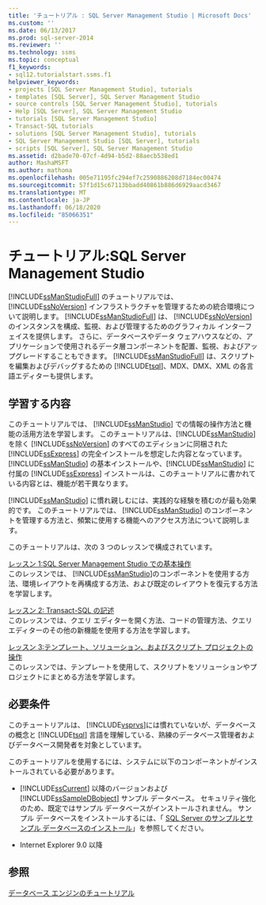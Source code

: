 ```yaml
---
title: 'チュートリアル : SQL Server Management Studio | Microsoft Docs'
ms.custom: ''
ms.date: 06/13/2017
ms.prod: sql-server-2014
ms.reviewer: ''
ms.technology: ssms
ms.topic: conceptual
f1_keywords:
- sql12.tutorialstart.ssms.f1
helpviewer_keywords:
- projects [SQL Server Management Studio], tutorials
- templates [SQL Server], SQL Server Management Studio
- source controls [SQL Server Management Studio], tutorials
- Help [SQL Server], SQL Server Management Studio
- tutorials [SQL Server Management Studio]
- Transact-SQL tutorials
- solutions [SQL Server Management Studio], tutorials
- SQL Server Management Studio [SQL Server], tutorials
- scripts [SQL Server], SQL Server Management Studio
ms.assetid: d2bade70-07cf-4d94-b5d2-88aecb538ed1
author: MashaMSFT
ms.author: mathoma
ms.openlocfilehash: 005e71195fc294ef7c2590886208d7184ec00474
ms.sourcegitcommit: 57f1d15c67113bbadd40861b886d6929aacd3467
ms.translationtype: MT
ms.contentlocale: ja-JP
ms.lasthandoff: 06/18/2020
ms.locfileid: "85066351"
---
```

# <a name="tutorial-sql-server-management-studio"></a>チュートリアル:SQL Server Management Studio
  [!INCLUDE[ssManStudioFull](../../includes/ssmanstudiofull-md.md)] のチュートリアルでは、 [!INCLUDE[ssNoVersion](../../includes/ssnoversion-md.md)] インフラストラクチャを管理するための統合環境について説明します。 [!INCLUDE[ssManStudioFull](../../includes/ssmanstudiofull-md.md)] は、 [!INCLUDE[ssNoVersion](../../includes/ssnoversion-md.md)]のインスタンスを構成、監視、および管理するためのグラフィカル インターフェイスを提供します。 さらに、データベースやデータ ウェアハウスなどの、アプリケーションで使用されるデータ層コンポーネントを配置、監視、およびアップグレードすることもできます。 [!INCLUDE[ssManStudioFull](../../includes/ssmanstudiofull-md.md)] は、スクリプトを編集およびデバッグするための [!INCLUDE[tsql](../../includes/tsql-md.md)]、MDX、DMX、XML の各言語エディターも提供します。  
  
## <a name="what-you-will-learn"></a>学習する内容  
 このチュートリアルでは、 [!INCLUDE[ssManStudio](../../includes/ssmanstudio-md.md)] での情報の操作方法と機能の活用方法を学習します。 このチュートリアルは、[!INCLUDE[ssManStudio](../../includes/ssmanstudio-md.md)] を除く [!INCLUDE[ssNoVersion](../../includes/ssnoversion-md.md)] のすべてのエディションに同梱された [!INCLUDE[ssExpress](../../includes/ssexpress-md.md)] の完全インストールを想定した内容となっています。 [!INCLUDE[ssManStudio](../../includes/ssmanstudio-md.md)] の基本インストールや、[!INCLUDE[ssManStudio](../../includes/ssmanstudio-md.md)] に付属の [!INCLUDE[ssExpress](../../includes/ssexpress-md.md)] インストールは、このチュートリアルに書かれている内容とは、機能が若干異なります。  
  
 [!INCLUDE[ssManStudio](../../includes/ssmanstudio-md.md)] に慣れ親しむには、実践的な経験を積むのが最も効果的です。 このチュートリアルでは、 [!INCLUDE[ssManStudio](../../includes/ssmanstudio-md.md)] のコンポーネントを管理する方法と、頻繁に使用する機能へのアクセス方法について説明します。  
  
 このチュートリアルは、次の 3 つのレッスンで構成されています。  
  
 [レッスン 1:SQL Server Management Studio での基本操作](lesson-1-basic-navigation-in-sql-server-management-studio.md)  
 このレッスンでは、 [!INCLUDE[ssManStudio](../../includes/ssmanstudio-md.md)]のコンポーネントを使用する方法、環境レイアウトを再構成する方法、および既定のレイアウトを復元する方法を学習します。  
  
 [レッスン 2: Transact-SQL の記述](lesson-2-writing-transact-sql.md)  
 このレッスンでは、クエリ エディターを開く方法、コードの管理方法、クエリ エディターのその他の新機能を使用する方法を学習します。  
  
 [レッスン 3:テンプレート、ソリューション、およびスクリプト プロジェクトの操作](lesson-3-working-with-templates-solutions-and-script-projects.md)  
 このレッスンでは、テンプレートを使用して、スクリプトをソリューションやプロジェクトにまとめる方法を学習します。  
  
## <a name="requirements"></a>必要条件  
 このチュートリアルは、 [!INCLUDE[vsprvs](../../includes/vsprvs-md.md)]には慣れていないが、データベースの概念と [!INCLUDE[tsql](../../includes/tsql-md.md)] 言語を理解している、熟練のデータベース管理者およびデータベース開発者を対象としています。  
  
 このチュートリアルを使用するには、システムに以下のコンポーネントがインストールされている必要があります。  
  
-   [!INCLUDE[ssCurrent](../../includes/sscurrent-md.md)] 以降のバージョンおよび [!INCLUDE[ssSampleDBobject](../../includes/sssampledbobject-md.md)] サンプル データベース。 セキュリティ強化のため、既定ではサンプル データベースがインストールされません。 サンプル データベースをインストールするには、「 [SQL Server のサンプルとサンプル データベースのインストール](http://sqlserversamples.codeplex.com)」を参照してください。  
  
-   Internet Explorer 9.0 以降  
  
## <a name="see-also"></a>参照  
 [データベース エンジンのチュートリアル](../../relational-databases/database-engine-tutorials.md)  
  
  
